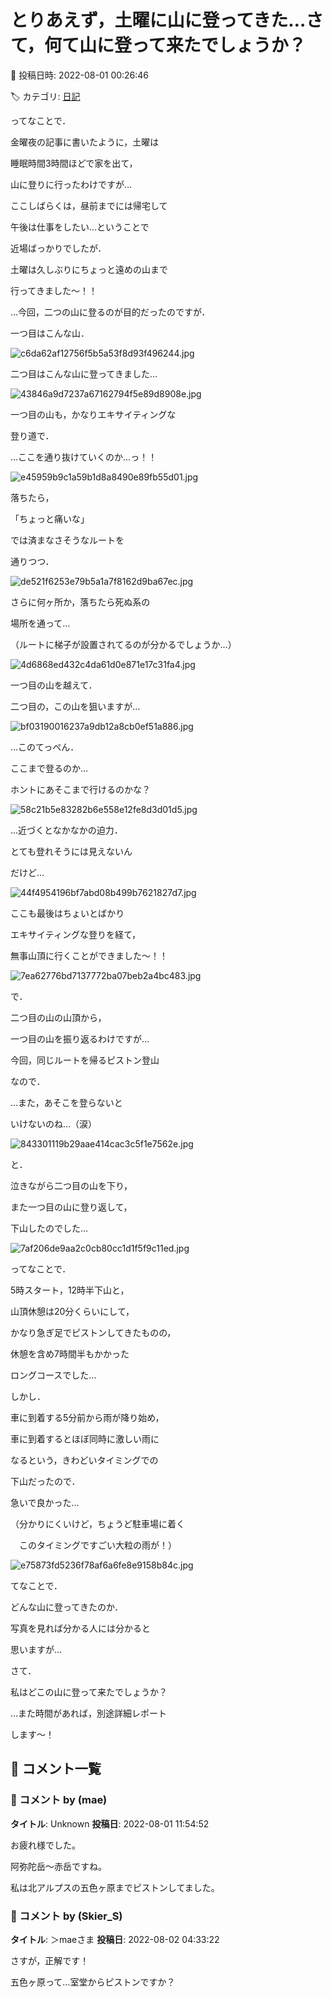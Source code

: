 # とりあえず，土曜に山に登ってきた…さて，何て山に登って来たでしょうか？

📅 投稿日時: 2022-08-01 00:26:46

🏷️ カテゴリ: [日記](cc4b5682fb7b8b144980957a978653fb0.md)

ってなことで．


金曜夜の記事に書いたように，土曜は


睡眠時間3時間ほどで家を出て，


山に登りに行ったわけですが…





ここしばらくは，昼前までには帰宅して


午後は仕事をしたい…ということで


近場ばっかりでしたが．


土曜は久しぶりにちょっと遠めの山まで


行ってきました～！！





…今回，二つの山に登るのが目的だったのですが．


一つ目はこんな山．




![c6da62af12756f5b5a53f8d93f496244.jpg](images/c6da62af12756f5b5a53f8d93f496244.jpg)







二つ目はこんな山に登ってきました…




![43846a9d7237a67162794f5e89d8908e.jpg](images/43846a9d7237a67162794f5e89d8908e.jpg)







一つ目の山も，かなりエキサイティングな


登り道で．


…ここを通り抜けていくのか…っ！！




![e45959b9c1a59b1d8a8490e89fb55d01.jpg](images/e45959b9c1a59b1d8a8490e89fb55d01.jpg)







落ちたら，


「ちょっと痛いな」


では済まなさそうなルートを


通りつつ．




![de521f6253e79b5a1a7f8162d9ba67ec.jpg](images/de521f6253e79b5a1a7f8162d9ba67ec.jpg)







さらに何ヶ所か，落ちたら死ぬ系の


場所を通って…


（ルートに梯子が設置されてるのが分かるでしょうか…）




![4d6868ed432c4da61d0e871e17c31fa4.jpg](images/4d6868ed432c4da61d0e871e17c31fa4.jpg)







一つ目の山を越えて．


二つ目の，この山を狙いますが…




![bf03190016237a9db12a8cb0ef51a886.jpg](images/bf03190016237a9db12a8cb0ef51a886.jpg)




…このてっぺん．


ここまで登るのか…


ホントにあそこまで行けるのかな？




![58c21b5e83282b6e558e12fe8d3d01d5.jpg](images/58c21b5e83282b6e558e12fe8d3d01d5.jpg)







…近づくとなかなかの迫力．


とても登れそうには見えないん


だけど…




![44f4954196bf7abd08b499b7621827d7.jpg](images/44f4954196bf7abd08b499b7621827d7.jpg)







ここも最後はちょいとばかり


エキサイティングな登りを経て，


無事山頂に行くことができました～！！




![7ea62776bd7137772ba07beb2a4bc483.jpg](images/7ea62776bd7137772ba07beb2a4bc483.jpg)







で．


二つ目の山の山頂から，


一つ目の山を振り返るわけですが…


今回，同じルートを帰るピストン登山


なので．


…また，あそこを登らないと


いけないのね…（涙）




![843301119b29aae414cac3c5f1e7562e.jpg](images/843301119b29aae414cac3c5f1e7562e.jpg)







と．


泣きながら二つ目の山を下り，


また一つ目の山に登り返して，


下山したのでした…




![7af206de9aa2c0cb80cc1d1f5f9c11ed.jpg](images/7af206de9aa2c0cb80cc1d1f5f9c11ed.jpg)







ってなことで．


5時スタート，12時半下山と，


山頂休憩は20分くらいにして，


かなり急ぎ足でピストンしてきたものの，


休憩を含め7時間半もかかった


ロングコースでした…





しかし．


車に到着する5分前から雨が降り始め，


車に到着するとほぼ同時に激しい雨に


なるという，きわどいタイミングでの


下山だったので．


急いで良かった…


（分かりにくいけど，ちょうど駐車場に着く


　このタイミングですごい大粒の雨が！）




![e75873fd5236f78af6a6fe8e9158b84c.jpg](images/e75873fd5236f78af6a6fe8e9158b84c.jpg)







てなことで．


どんな山に登ってきたのか．


写真を見れば分かる人には分かると


思いますが…





さて．


私はどこの山に登って来たでしょうか？





…また時間があれば，別途詳細レポート


します～！

## 💬 コメント一覧

### 💬 コメント by (mae)
**タイトル**: Unknown
**投稿日**: 2022-08-01 11:54:52

お疲れ様でした。

阿弥陀岳～赤岳ですね。

私は北アルプスの五色ヶ原までピストンしてました。

### 💬 コメント by (Skier_S)
**タイトル**: ＞maeさま
**投稿日**: 2022-08-02 04:33:22

さすが，正解です！

五色ヶ原って…室堂からピストンですか？

